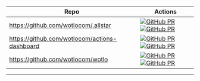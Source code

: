 | Repo | Actions |
| --- | --- |
| https://github.com/wotlocom/.allstar | [![GitHub PR](https://img.shields.io/github/issues/wotlocom/.allstar.svg)](https://GitHub.com/wotlocom/.allstar/issues) [![GitHub PR](https://img.shields.io/github/issues-pr/wotlocom/.allstar.svg)](https://GitHub.com/wotlocom/.allstar/pulls) |
| https://github.com/wotlocom/actions-dashboard | [![GitHub PR](https://img.shields.io/github/issues/wotlocom/actions-dashboard.svg)](https://GitHub.com/wotlocom/actions-dashboard/issues) [![GitHub PR](https://img.shields.io/github/issues-pr/wotlocom/actions-dashboard.svg)](https://GitHub.com/wotlocom/actions-dashboard/pulls) |
| https://github.com/wotlocom/wotlo | [![GitHub PR](https://img.shields.io/github/issues/wotlocom/wotlo.svg)](https://GitHub.com/wotlocom/wotlo/issues) [![GitHub PR](https://img.shields.io/github/issues-pr/wotlocom/wotlo.svg)](https://GitHub.com/wotlocom/wotlo/pulls) |
---


